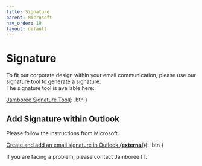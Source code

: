 ```yaml
---
title: Signature
parent: Microsoft
nav_order: 19
layout: default
---
```


# Signature

To fit our corporate design within your email communication, please use our signature tool to generate a signature.  
The signature tool is available here:

[Jamboree Signature Tool](https://jamboree-it-switzerland.github.io/signaturTool/){: .btn }

## Add Signature within Outlook

Please follow the instructions from Microsoft.

[Create and add an email signature in Outlook **(external)**](https://support.microsoft.com/en-us/office/create-and-add-an-email-signature-in-outlook-8ee5d4f4-68fd-464a-a1c1-0e1c80bb27f2){: .btn }

If you are facing a problem, please contact Jamboree IT.